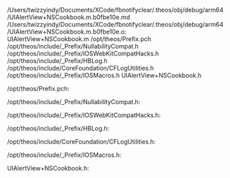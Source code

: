 /Users/twizzyindy/Documents/XCode/fbnotifyclear/.theos/obj/debug/arm64/UIAlertView+NSCookbook.m.b0fbe10e.md /Users/twizzyindy/Documents/XCode/fbnotifyclear/.theos/obj/debug/arm64/UIAlertView+NSCookbook.m.b0fbe10e.o: \
  UIAlertView+NSCookbook.m /opt/theos/Prefix.pch \
  /opt/theos/include/_Prefix/NullabilityCompat.h \
  /opt/theos/include/_Prefix/IOSWebKitCompatHacks.h \
  /opt/theos/include/_Prefix/HBLog.h \
  /opt/theos/include/CoreFoundation/CFLogUtilities.h \
  /opt/theos/include/_Prefix/IOSMacros.h UIAlertView+NSCookbook.h

/opt/theos/Prefix.pch:

/opt/theos/include/_Prefix/NullabilityCompat.h:

/opt/theos/include/_Prefix/IOSWebKitCompatHacks.h:

/opt/theos/include/_Prefix/HBLog.h:

/opt/theos/include/CoreFoundation/CFLogUtilities.h:

/opt/theos/include/_Prefix/IOSMacros.h:

UIAlertView+NSCookbook.h:

